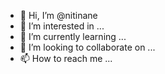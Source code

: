 - 👋 Hi, I’m @nitinane
- 👀 I’m interested in ...
- 🌱 I’m currently learning ...
- 💞️ I’m looking to collaborate on ...
- 📫 How to reach me ...

<!---
nitinane/nitinane is a ✨ special ✨ repository because its `README.md` (this file) appears on your GitHub profile.
You can click the Preview link to take a look at your changes.
--->
